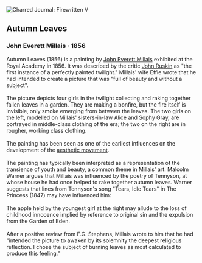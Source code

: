 <div class="artwork-of-the-day">
  <div class="container">
    <div class="img-wrapper">
      <img
        src="https://uploads1.wikiart.org/images/john-everett-millais/autumn-leaves-1856.jpg!Large.jpg"
        alt="Charred Journal: Firewritten V" />
    </div>
    <div class="artwork-detail">
      <div class="artwork-origin"> 
        <h2 class="artwork-name">Autumn Leaves</h2>
        <h3 class="artist">
          John Everett Millais
                    ·  1856
        </h3>
      </div>
      <p class="description">
        <span class="artwork-description-text ng-binding" ng-bind-html="viewModel.ArtworkOfTheDay.Description | unsafe">Autumn Leaves (1856) is a painting by <a target="_blank" href="/en/john-everett-millais">John Everett Millais</a> exhibited at the Royal Academy in 1856. It was described by the critic <a target="_blank" href="/en/john-ruskin">John Ruskin</a> as "the first instance of a perfectly painted twilight." Millais' wife Effie wrote that he had intended to create a picture that was "full of beauty and without a subject".
<br>
<br>The picture depicts four girls in the twilight collecting and raking together fallen leaves in a garden. They are making a bonfire, but the fire itself is invisible, only smoke emerging from between the leaves. The two girls on the left, modelled on Millais' sisters-in-law Alice and Sophy Gray, are portrayed in middle-class clothing of the era; the two on the right are in rougher, working class clothing.
<br>
<br>The painting has been seen as one of the earliest influences on the development of the <a target="_blank" href="/en/artists-by-art-movement/aestheticism">aesthetic movement</a>. 
<br>
<br>The painting has typically been interpreted as a representation of the transience of youth and beauty, a common theme in Millais' art. Malcolm Warner argues that Millais was influenced by the poetry of Tennyson, at whose house he had once helped to rake together autumn leaves. Warner suggests that lines from Tennyson's song "Tears, Idle Tears" in The Princess (1847) may have influenced him:
<br>
<br>The apple held by the youngest girl at the right may allude to the loss of childhood innocence implied by reference to original sin and the expulsion from the Garden of Eden.
<br>
<br>After a positive review from F.G. Stephens, Millais wrote to him that he had "intended the picture to awaken by its solemnity the deepest religious reflection. I chose the subject of burning leaves as most calculated to produce this feeling."</span>
                        <div class="text-shadow-container" ng-show="showShadow" style=""></div>
      </p>
    </div>
  </div>

</div>
